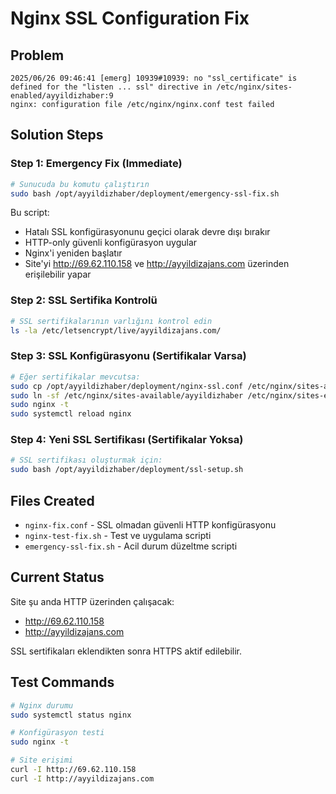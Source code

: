 # Nginx SSL Configuration Fix

## Problem
```
2025/06/26 09:46:41 [emerg] 10939#10939: no "ssl_certificate" is defined for the "listen ... ssl" directive in /etc/nginx/sites-enabled/ayyildizhaber:9
nginx: configuration file /etc/nginx/nginx.conf test failed
```

## Solution Steps

### Step 1: Emergency Fix (Immediate)
```bash
# Sunucuda bu komutu çalıştırın
sudo bash /opt/ayyildizhaber/deployment/emergency-ssl-fix.sh
```

Bu script:
- Hatalı SSL konfigürasyonunu geçici olarak devre dışı bırakır
- HTTP-only güvenli konfigürasyon uygular
- Nginx'i yeniden başlatır
- Site'yi http://69.62.110.158 ve http://ayyildizajans.com üzerinden erişilebilir yapar

### Step 2: SSL Sertifika Kontrolü
```bash
# SSL sertifikalarının varlığını kontrol edin
ls -la /etc/letsencrypt/live/ayyildizajans.com/
```

### Step 3: SSL Konfigürasyonu (Sertifikalar Varsa)
```bash
# Eğer sertifikalar mevcutsa:
sudo cp /opt/ayyildizhaber/deployment/nginx-ssl.conf /etc/nginx/sites-available/ayyildizhaber
sudo ln -sf /etc/nginx/sites-available/ayyildizhaber /etc/nginx/sites-enabled/
sudo nginx -t
sudo systemctl reload nginx
```

### Step 4: Yeni SSL Sertifikası (Sertifikalar Yoksa)
```bash
# SSL sertifikası oluşturmak için:
sudo bash /opt/ayyildizhaber/deployment/ssl-setup.sh
```

## Files Created
- `nginx-fix.conf` - SSL olmadan güvenli HTTP konfigürasyonu
- `nginx-test-fix.sh` - Test ve uygulama scripti
- `emergency-ssl-fix.sh` - Acil durum düzeltme scripti

## Current Status
Site şu anda HTTP üzerinden çalışacak:
- http://69.62.110.158
- http://ayyildizajans.com

SSL sertifikaları eklendikten sonra HTTPS aktif edilebilir.

## Test Commands
```bash
# Nginx durumu
sudo systemctl status nginx

# Konfigürasyon testi
sudo nginx -t

# Site erişimi
curl -I http://69.62.110.158
curl -I http://ayyildizajans.com
```